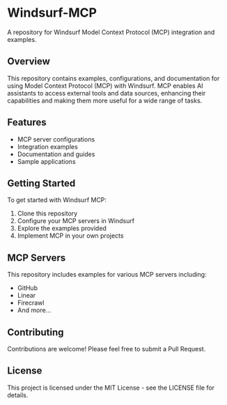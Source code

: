 # Windsurf-MCP

A repository for Windsurf Model Context Protocol (MCP) integration and examples.

## Overview

This repository contains examples, configurations, and documentation for using Model Context Protocol (MCP) with Windsurf. MCP enables AI assistants to access external tools and data sources, enhancing their capabilities and making them more useful for a wide range of tasks.

## Features

- MCP server configurations
- Integration examples
- Documentation and guides
- Sample applications

## Getting Started

To get started with Windsurf MCP:

1. Clone this repository
2. Configure your MCP servers in Windsurf
3. Explore the examples provided
4. Implement MCP in your own projects

## MCP Servers

This repository includes examples for various MCP servers including:

- GitHub
- Linear
- Firecrawl
- And more...

## Contributing

Contributions are welcome! Please feel free to submit a Pull Request.

## License

This project is licensed under the MIT License - see the LICENSE file for details.